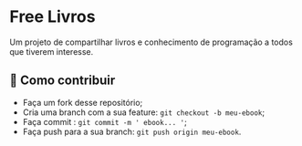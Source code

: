 # Free Livros

Um projeto de compartilhar livros e conhecimento de programação a todos que tiverem interesse.

## 🤔 Como contribuir

- Faça um fork desse repositório;
- Cria uma branch com a sua feature: `git checkout -b meu-ebook`;
- Faça commit : `git commit -m ' ebook... '`;
- Faça push para a sua branch: `git push origin meu-ebook`.
